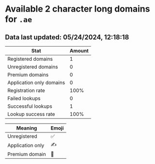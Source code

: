 # Available 2 character long domains for `.ae`

## Data last updated: 05/24/2024, 12:18:18

|Stat|Amount|
|--|--|
|Registered domains|1|
|Unregistered domains|0|
|Premium domains|0|
|Application only domains|0|
|Registration rate|100%|
|Failed lookups|0|
|Successful lookups|1|
|Lookup success rate|100%|


|Meaning|Emoji|
|--|--|
|Unregistered|:white_check_mark:|
|Application only|:writing_hand:|
|Premium domain|:gem:|
